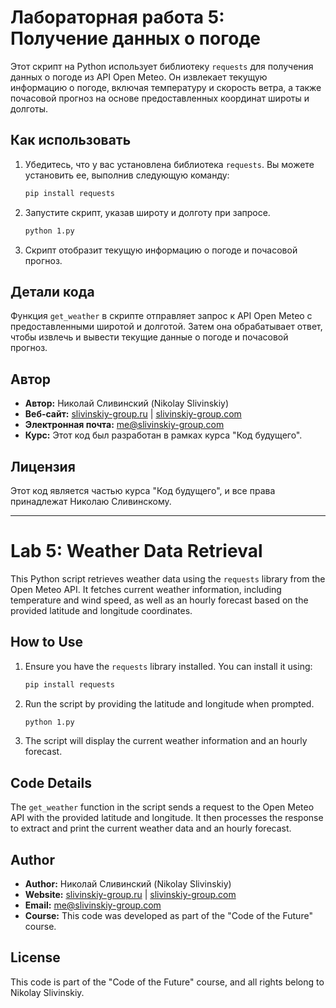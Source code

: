 # Лабораторная работа 5: Получение данных о погоде

Этот скрипт на Python использует библиотеку `requests` для получения данных о погоде из API Open Meteo. Он извлекает текущую информацию о погоде, включая температуру и скорость ветра, а также почасовой прогноз на основе предоставленных координат широты и долготы.

## Как использовать

1. Убедитесь, что у вас установлена библиотека `requests`. Вы можете установить ее, выполнив следующую команду:
    ```bash
    pip install requests
    ```

2. Запустите скрипт, указав широту и долготу при запросе.
    ```bash
    python 1.py
    ```

3. Скрипт отобразит текущую информацию о погоде и почасовой прогноз.

## Детали кода

Функция `get_weather` в скрипте отправляет запрос к API Open Meteo с предоставленными широтой и долготой. Затем она обрабатывает ответ, чтобы извлечь и вывести текущие данные о погоде и почасовой прогноз.

## Автор

- **Автор:** Николай Сливинский (Nikolay Slivinskiy)
- **Веб-сайт:** [slivinskiy-group.ru](https://slivinskiy-group.ru)  | [slivinskiy-group.com](https://slivinskiy-group.com)
- **Электронная почта:** [me@slivinskiy-group.com](mailto:me@slivinskiy-group.com)
- **Курс:** Этот код был разработан в рамках курса "Код будущего".

## Лицензия

Этот код является частью курса "Код будущего", и все права принадлежат Николаю Сливинскому.

----

# Lab 5: Weather Data Retrieval

This Python script retrieves weather data using the `requests` library from the Open Meteo API. It fetches current weather information, including temperature and wind speed, as well as an hourly forecast based on the provided latitude and longitude coordinates.

## How to Use

1. Ensure you have the `requests` library installed. You can install it using:
    ```bash
    pip install requests
    ```

2. Run the script by providing the latitude and longitude when prompted.
    ```bash
    python 1.py
    ```

3. The script will display the current weather information and an hourly forecast.

## Code Details

The `get_weather` function in the script sends a request to the Open Meteo API with the provided latitude and longitude. It then processes the response to extract and print the current weather data and an hourly forecast.

## Author

- **Author:** Николай Сливинский (Nikolay Slivinskiy)
- **Website:** [slivinskiy-group.ru](https://slivinskiy-group.ru)  | [slivinskiy-group.com](https://slivinskiy-group.com)
- **Email:** [me@slivinskiy-group.com](mailto:me@slivinskiy-group.com)
- **Course:** This code was developed as part of the "Code of the Future" course.

## License

This code is part of the "Code of the Future" course, and all rights belong to Nikolay Slivinskiy.
